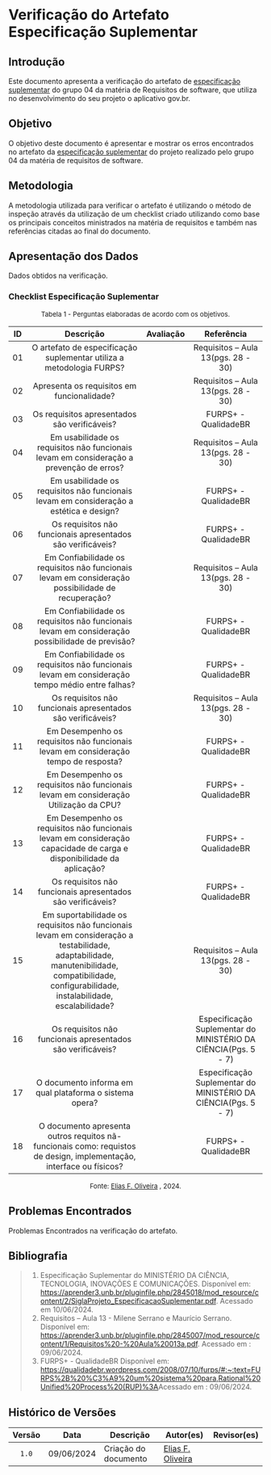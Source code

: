 # Verificação do Artefato Especificação Suplementar

## Introdução

Este documento apresenta a verificação do artefato de [especificação suplementar](https://requisitos-de-software.github.io/2024.1-Gov.br/#/modelagem/especificacao_suplementar) do grupo 04 da matéria de Requisitos de software, que utiliza no desenvolvimento do seu projeto o aplicativo gov.br.

## Objetivo

O objetivo deste documento é apresentar e mostrar os erros encontrados no artefato da [especificação suplementar](https://requisitos-de-software.github.io/2024.1-Gov.br/#/modelagem/especificacao_suplementar) do projeto realizado pelo grupo 04 da matéria de requisitos de software.

## Metodologia

A metodologia utilizada para verificar o artefato é utilizando o método de inspeção através da utilização de um checklist criado utilizando como base os principais conceitos ministrados na matéria de requisitos e também nas referências citadas ao final do documento.

## Apresentação dos Dados

Dados obtidos na verificação.

### Checklist Especificação Suplementar


<font size="2"><p style="text-align: center">Tabela 1 - Perguntas elaboradas de acordo com os objetivos.</p></font>


|ID| Descrição | Avaliação | Referência|
|:--:|:--:|:--:|:--:|
|01| O artefato de especificação suplementar utiliza a metodologia FURPS?||Requisitos – Aula 13(pgs. 28 - 30)|
|02| Apresenta os requisitos em funcionalidade? ||Requisitos – Aula 13(pgs. 28 - 30)|
|03| Os requisitos apresentados são verificáveis?||FURPS+ - QualidadeBR| 
|04| Em usabilidade os requisitos não funcionais levam em consideração a prevenção de erros? ||Requisitos – Aula 13(pgs. 28 - 30)|
|05| Em usabilidade os requisitos não funcionais levam em consideração a estética e design? ||FURPS+ - QualidadeBR|
|06| Os requisitos não funcionais apresentados são verificáveis? ||FURPS+ - QualidadeBR|
|07| Em Confiabilidade os requisitos não funcionais levam em consideração possibilidade de recuperação? ||Requisitos – Aula 13(pgs. 28 - 30)|
|08| Em Confiabilidade os requisitos não funcionais levam em consideração possibilidade de previsão? ||FURPS+ - QualidadeBR|
|09| Em Confiabilidade os requisitos não funcionais levam em consideração tempo médio entre falhas? ||FURPS+ - QualidadeBR|
|10| Os requisitos não funcionais apresentados são verificáveis? ||Requisitos – Aula 13(pgs. 28 - 30)|
|11| Em Desempenho os requisitos não funcionais levam em consideração tempo de resposta?  ||FURPS+ - QualidadeBR|
|12| Em Desempenho os requisitos não funcionais levam em consideração Utilização da CPU?||FURPS+ - QualidadeBR|
|13| Em Desempenho os requisitos não funcionais levam em consideração capacidade de carga e disponibilidade da aplicação? ||FURPS+ - QualidadeBR|
|14| Os requisitos não funcionais apresentados são verificáveis? ||FURPS+ - QualidadeBR|
|15| Em suportabilidade os requisitos não funcionais levam em consideração a testabilidade, adaptabilidade, manutenibilidade, compatibilidade, configurabilidade, instalabilidade, escalabilidade? ||Requisitos – Aula 13(pgs. 28 - 30)|
|16| Os requisitos não funcionais apresentados são verificáveis? ||Especificação Suplementar do MINISTÉRIO DA CIÊNCIA(Pgs. 5 - 7)|
|17| O documento informa em qual plataforma o sistema opera? ||Especificação Suplementar do MINISTÉRIO DA CIÊNCIA(Pgs. 5 - 7)|
|18| O documento apresenta outros requitos nã-funcionais como: requistos de design, implementação, interface ou físicos? ||FURPS+ - QualidadeBR|


<font size="2"><p style="text-align: center">Fonte: [Elias F. Oliveira](https://github.com/EliasOliver21) , 2024.</p></font>


## Problemas Encontrados

Problemas Encontrados na verificação do artefato.


## Bibliografia

> 1. Especificação Suplementar do MINISTÉRIO DA CIÊNCIA, TECNOLOGIA, INOVAÇÕES E COMUNICAÇÕES. Disponível em: <https://aprender3.unb.br/pluginfile.php/2845018/mod_resource/content/2/SiglaProjeto_EspecificacaoSuplementar.pdf>. Acessado em 10/06/2024.
> 2. Requisitos – Aula 13 - Milene Serrano e Maurício Serrano. Disponível em: <https://aprender3.unb.br/pluginfile.php/2845007/mod_resource/content/1/Requisitos%20-%20Aula%20013a.pdf>. Acessado em : 09/06/2024.
> 3. FURPS+ - QualidadeBR Disponível em: <https://qualidadebr.wordpress.com/2008/07/10/furps/#:~:text=FURPS%2B%20%C3%A9%20um%20sistema%20para,Rational%20Unified%20Process%20(RUP)%3A>Acessado em : 09/06/2024.


## Histórico de Versões

| Versão | Data | Descrição | Autor(es) | Revisor(es) |
| :----: | :--: | --------- | ----------- | ------ |
| `1.0`  | 09/06/2024 | Criação do documento | [Elias F. Oliveira](https://github.com/EliasOliver21) | [ ]() |